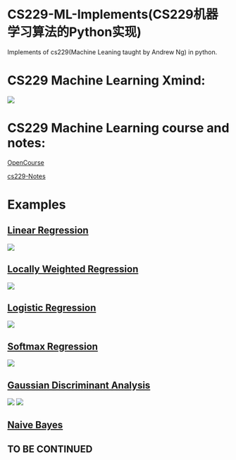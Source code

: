 # CS229-ML-Implements(CS229机器学习算法的Python实现)
Implements of cs229(Machine Leaning taught by Andrew Ng) in python.

# CS229 Machine Learning Xmind:
![](https://github.com/Sierkinhane/CS229-ML-Implements/blob/master/GIF/ml-xmind.png)

# CS229 Machine Learning course and notes:
[OpenCourse](http://open.163.com/special/opencourse/machinelearning.html)

[cs229-Notes](https://github.com/Sierkinhane/CS229-ML-Implements/tree/master/CS229-Notes)

# Examples

## [Linear Regression](https://github.com/Sierkinhane/CS229-ML-Implements/tree/master/00-SupervisedLearning/01-LinearRegression)
![](https://github.com/Sierkinhane/CS229-ML-Implements/blob/master/GIF/regression.gif)

## [Locally Weighted Regression](https://github.com/Sierkinhane/CS229-ML-Implements/tree/master/00-SupervisedLearning/01-LinearRegression)
![](https://github.com/Sierkinhane/CS229-ML-Implements/blob/master/GIF/LWR.gif)

## [Logistic Regression](https://github.com/Sierkinhane/CS229-ML-Implements/tree/master/00-SupervisedLearning/02-Classification)
![](https://github.com/Sierkinhane/CS229-ML-Implements/blob/master/GIF/logisticR.gif)

## [Softmax Regression](https://github.com/Sierkinhane/CS229-ML-Implements/tree/master/00-SupervisedLearning/03-GeneralizedLinearModels)
![](https://github.com/Sierkinhane/CS229-ML-Implements/blob/master/GIF/softmaxR.gif)

## [Gaussian Discriminant Analysis](https://github.com/Sierkinhane/CS229-ML-Implements/tree/master/00-SupervisedLearning/04-GenerativeLearningAlgorithms)
![](https://github.com/Sierkinhane/CS229-ML-Implements/blob/master/GIF/GDA.png)
![](https://github.com/Sierkinhane/CS229-ML-Implements/blob/master/GIF/GDA2.png)

## [Naive Bayes]()

## TO BE CONTINUED
